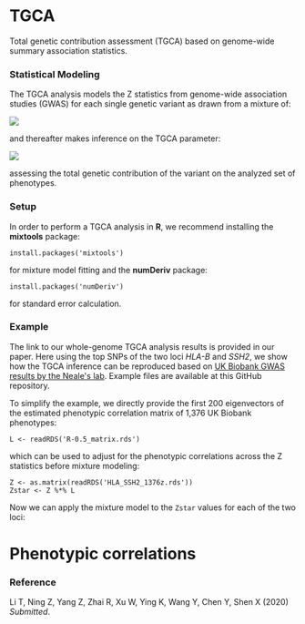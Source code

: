 # TGCA
Total genetic contribution assessment (TGCA) based on genome-wide summary association statistics.


### Statistical Modeling
The TGCA analysis models the Z statistics from genome-wide association studies (GWAS) for each single genetic variant as drawn from a mixture of:

![](http://www.sciweavers.org/upload/Tex2Img_1595584297/eqn.png)

and thereafter makes inference on the TGCA parameter:

![](http://www.sciweavers.org/upload/Tex2Img_1595584489/eqn.png)

assessing the total genetic contribution of the variant on the analyzed set of phenotypes.

### Setup
In order to perform a TGCA analysis in **R**, we recommend installing the **mixtools** package:
```{r}
install.packages('mixtools')
```
for mixture model fitting and the **numDeriv** package:
```{r}
install.packages('numDeriv')
```
for standard error calculation.

### Example

The link to our whole-genome TGCA analysis results is provided in our paper. 
Here using the top SNPs of the two loci _HLA-B_ and _SSH2_, we show how the TGCA inference can be reproduced based on [UK Biobank GWAS results by the Neale's lab](http://www.nealelab.is/uk-biobank).
Example files are available at this GitHub repository.

To simplify the example, we directly provide the first 200 eigenvectors of the estimated phenotypic correlation matrix of 1,376 UK Biobank phenotypes:
```{r}
L <- readRDS('R-0.5_matrix.rds')
```
which can be used to adjust for the phenotypic correlations across the Z statistics before mixture modeling:
```{r}
Z <- as.matrix(readRDS('HLA_SSH2_1376z.rds'))
Zstar <- Z %*% L
```
Now we can apply the mixture model to the `Zstar` values for each of the two loci: 

# Phenotypic correlations

### Reference

Li T, Ning Z, Yang Z, Zhai R, Xu W, Ying K, Wang Y, Chen Y, Shen X (2020) _Submitted_.

